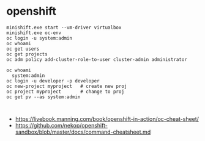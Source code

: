 # openshift
```
minishift.exe start --vm-driver virtualbox
minishift.exe oc-env
oc login -u system:admin
oc whoami
oc get users
oc get projects
oc adm policy add-cluster-role-to-user cluster-admin administrator
```

```
oc whoami
  system:admin
oc login -u developer -p developer
oc new-project myproject   # create new proj
oc project myproject       # change to proj
oc get pv --as system:admin



```

+ https://livebook.manning.com/book/openshift-in-action/oc-cheat-sheet/
+ https://github.com/nekop/openshift-sandbox/blob/master/docs/command-cheatsheet.md
